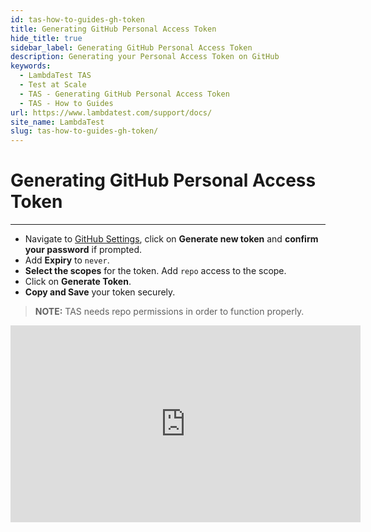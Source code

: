 ```yaml
---
id: tas-how-to-guides-gh-token
title: Generating GitHub Personal Access Token
hide_title: true
sidebar_label: Generating GitHub Personal Access Token
description: Generating your Personal Access Token on GitHub
keywords:
  - LambdaTest TAS
  - Test at Scale
  - TAS - Generating GitHub Personal Access Token
  - TAS - How to Guides
url: https://www.lambdatest.com/support/docs/
site_name: LambdaTest
slug: tas-how-to-guides-gh-token/
---
```


# Generating GitHub Personal Access Token
***
- Navigate to [GitHub Settings](https://github.com/settings/tokens), click on **Generate new token** and **confirm your password** if prompted.
- Add **Expiry** to `never`.
- **Select the scopes** for the token. Add `repo` access to the scope.
- Click on **Generate Token**.
- **Copy and Save** your token securely.

> **NOTE:** TAS needs repo permissions in order to function properly.

<p align="center">
<iframe width="560" height="315" src="https://www.youtube.com/embed/caLOYL_rB5s?si=DYRep5eRYiBB0gNq" title="YouTube video player" frameborder="0" allow="accelerometer; autoplay; clipboard-write; encrypted-media; gyroscope; picture-in-picture; web-share" allowfullscreen></iframe>
</p>
